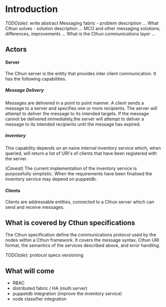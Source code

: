 Introduction
===

*TODO(ale):* write abstract
    Messaging fabric - problem description ...
    What Cthun solves - solution description ...
    MCO and other messaging solutions; differences, improvements ...
    What is the Cthun communications layer ...

Actors
---

#### Server

The Cthun server is the entity that provides inter client communication. It
has the following capabilities.

##### Message Delivery

Messages are delivered in a point to point manner. A client sends a message
to a server and specifies one or more recipients. The server will attempt to
deliver the message to its intended targets. If the message cannot be delivered
immediately,the server will attempt to deliver a message to its intended
recipients until the message has expired.

##### Inventory

This capability depends on an naive internal inventory service which, when
queried, will return a list of URI's of clients that have been registered with
the server.

(*Caveat*) The current implementation of the inventory service is purposefully
simplistic. When the requirements have been finalised the inventory service
may depend on puppetdb.

#### Clients

Clients are addressable entities, connected to a Cthun server which can send
and receive messages.

What is covered by Cthun specifications
---

The Cthun specification define the communications protocol used by the nodes
within a Cthun framework. It covers the message syntax, Cthun URI format, the
semantics of the services described above, and error handling.

*TODO(ale):* protocol specs versioning

What will come
---

 - RBAC
 - distributed fabric / HA (multi server)
 - puppetdb integration (improve the inventory service)
 - node classifier integration

[3]: https://github.com/puppetlabs/cthun-agent
[4]: https://github.com/puppetlabs/clj-cthun-client
